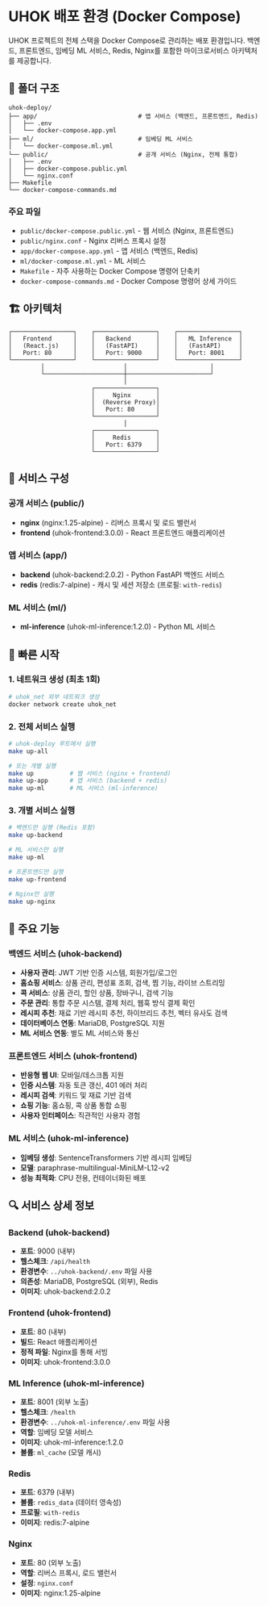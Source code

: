 # UHOK 배포 환경 (Docker Compose)

UHOK 프로젝트의 전체 스택을 Docker Compose로 관리하는 배포 환경입니다. 
백엔드, 프론트엔드, 임베딩 ML 서비스, Redis, Nginx를 포함한 마이크로서비스 아키텍처를 제공합니다.

## 📁 폴더 구조

```
uhok-deploy/
├── app/                            # 앱 서비스 (백엔드, 프론트엔드, Redis)
│   ├── .env
│   └── docker-compose.app.yml
├── ml/                             # 임베딩 ML 서비스
│   └── docker-compose.ml.yml
└── public/                         # 공개 서비스 (Nginx, 전체 통합)
│   ├── .env
│   ├── docker-compose.public.yml
│   └── nginx.conf
├── Makefile
└── docker-compose-commands.md
```

### 주요 파일
- `public/docker-compose.public.yml` - 웹 서비스 (Nginx, 프론트엔드)
- `public/nginx.conf` - Nginx 리버스 프록시 설정
- `app/docker-compose.app.yml` - 앱 서비스 (백엔드, Redis)
- `ml/docker-compose.ml.yml` - ML 서비스
- `Makefile` - 자주 사용하는 Docker Compose 명령어 단축키
- `docker-compose-commands.md` - Docker Compose 명령어 상세 가이드

## 🏗️ 아키텍처

```
┌─────────────────┐    ┌─────────────────┐    ┌─────────────────┐
│   Frontend      │    │   Backend       │    │   ML Inference  │
│   (React.js)    │    │   (FastAPI)     │    │   (FastAPI)     │
│   Port: 80      │    │   Port: 9000    │    │   Port: 8001    │
└─────────────────┘    └─────────────────┘    └─────────────────┘
         │                      │                       │
         └──────────────────────┼───────────────────────┘
                                │
                       ┌─────────────────┐
                       │     Nginx       │
                       │  (Reverse Proxy)│
                       │   Port: 80      │
                       └─────────────────┘
                                │
                       ┌─────────────────┐
                       │     Redis       │
                       │   Port: 6379    │
                       └─────────────────┘
```

## 🚀 서비스 구성

### 공개 서비스 (public/)
- **nginx** (nginx:1.25-alpine) - 리버스 프록시 및 로드 밸런서
- **frontend** (uhok-frontend:3.0.0) - React 프론트엔드 애플리케이션

### 앱 서비스 (app/)
- **backend** (uhok-backend:2.0.2) - Python FastAPI 백엔드 서비스
- **redis** (redis:7-alpine) - 캐시 및 세션 저장소 (프로필: `with-redis`)

### ML 서비스 (ml/)
- **ml-inference** (uhok-ml-inference:1.2.0) - Python ML 서비스

## 🔧 빠른 시작

### 1. 네트워크 생성 (최초 1회)
```bash
# uhok_net 외부 네트워크 생성
docker network create uhok_net
```

### 2. 전체 서비스 실행
```bash
# uhok-deploy 루트에서 실행
make up-all

# 또는 개별 실행
make up          # 웹 서비스 (nginx + frontend)
make up-app      # 앱 서비스 (backend + redis)
make up-ml       # ML 서비스 (ml-inference)
```

### 3. 개별 서비스 실행
```bash
# 백엔드만 실행 (Redis 포함)
make up-backend

# ML 서비스만 실행
make up-ml

# 프론트엔드만 실행
make up-frontend

# Nginx만 실행
make up-nginx
```

## 🎯 주요 기능

### 백엔드 서비스 (uhok-backend)
- **사용자 관리**: JWT 기반 인증 시스템, 회원가입/로그인
- **홈쇼핑 서비스**: 상품 관리, 편성표 조회, 검색, 찜 기능, 라이브 스트리밍
- **콕 서비스**: 상품 관리, 할인 상품, 장바구니, 검색 기능
- **주문 관리**: 통합 주문 시스템, 결제 처리, 웹훅 방식 결제 확인
- **레시피 추천**: 재료 기반 레시피 추천, 하이브리드 추천, 벡터 유사도 검색
- **데이터베이스 연동**: MariaDB, PostgreSQL 지원
- **ML 서비스 연동**: 별도 ML 서비스와 통신

### 프론트엔드 서비스 (uhok-frontend)
- **반응형 웹 UI**: 모바일/데스크톱 지원
- **인증 시스템**: 자동 토큰 갱신, 401 에러 처리
- **레시피 검색**: 키워드 및 재료 기반 검색
- **쇼핑 기능**: 홈쇼핑, 콕 상품 통합 쇼핑
- **사용자 인터페이스**: 직관적인 사용자 경험

### ML 서비스 (uhok-ml-inference)
- **임베딩 생성**: SentenceTransformers 기반 레시피 임베딩
- **모델**: paraphrase-multilingual-MiniLM-L12-v2
- **성능 최적화**: CPU 전용, 컨테이너화된 배포

## 🔍 서비스 상세 정보

### Backend (uhok-backend)
- **포트**: 9000 (내부)
- **헬스체크**: `/api/health`
- **환경변수**: `../uhok-backend/.env` 파일 사용
- **의존성**: MariaDB, PostgreSQL (외부), Redis
- **이미지**: uhok-backend:2.0.2

### Frontend (uhok-frontend)
- **포트**: 80 (내부)
- **빌드**: React 애플리케이션
- **정적 파일**: Nginx를 통해 서빙
- **이미지**: uhok-frontend:3.0.0

### ML Inference (uhok-ml-inference)
- **포트**: 8001 (외부 노출)
- **헬스체크**: `/health`
- **환경변수**: `../uhok-ml-inference/.env` 파일 사용
- **역할**: 임베딩 모델 서비스
- **이미지**: uhok-ml-inference:1.2.0
- **볼륨**: `ml_cache` (모델 캐시)

### Redis
- **포트**: 6379 (내부)
- **볼륨**: `redis_data` (데이터 영속성)
- **프로필**: `with-redis`
- **이미지**: redis:7-alpine

### Nginx
- **포트**: 80 (외부 노출)
- **역할**: 리버스 프록시, 로드 밸런서
- **설정**: `nginx.conf`
- **이미지**: nginx:1.25-alpine
